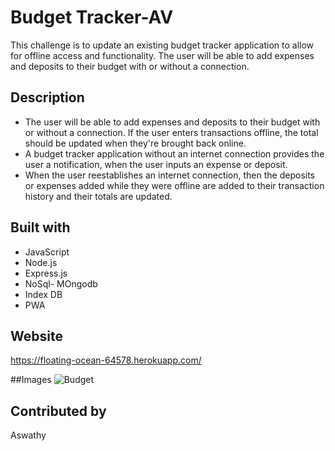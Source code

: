 # Budget Tracker-AV
This challenge is to update an existing budget tracker application to allow for offline access and functionality. The user will be able to add expenses and deposits to their budget with or without a connection.
## Description
* The user will be able to add expenses and deposits to their budget with or without a connection. If the user enters transactions offline, the total should be updated when they're brought back online. 
* A budget tracker application without an internet connection provides the user a notification, when the user inputs an expense or deposit.
* When the user reestablishes an internet connection, then the deposits or expenses added while they were offline are added to their transaction history and their totals are updated.

## Built with
* JavaScript
* Node.js
* Express.js
* NoSql- MOngodb
* Index DB
* PWA

## Website 
https://floating-ocean-64578.herokuapp.com/

##Images
![Budget](https://user-images.githubusercontent.com/93412486/175376619-89e62140-fd5a-4379-a519-03e84cb69ab5.PNG)

## Contributed by
Aswathy
